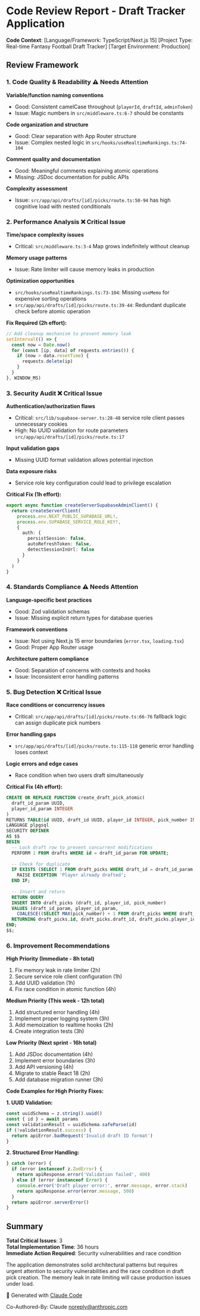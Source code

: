 # Code Review Report - Draft Tracker Application

**Code Context**: [Language/Framework: TypeScript/Next.js 15] [Project Type: Real-time Fantasy Football Draft Tracker] [Target Environment: Production]

## Review Framework

### 1. Code Quality & Readability ⚠️ **Needs Attention**

**Variable/function naming conventions**
- Good: Consistent camelCase throughout (`playerId`, `draftId`, `adminToken`)
- Issue: Magic numbers in `src/middleware.ts:6-7` should be constants

**Code organization and structure**
- Good: Clear separation with App Router structure
- Issue: Complex nested logic in `src/hooks/useRealtimeRankings.ts:74-104`

**Comment quality and documentation** 
- Good: Meaningful comments explaining atomic operations
- Missing: JSDoc documentation for public APIs

**Complexity assessment**
- Issue: `src/app/api/drafts/[id]/picks/route.ts:50-94` has high cognitive load with nested conditionals

### 2. Performance Analysis ❌ **Critical Issue**

**Time/space complexity issues**
- Critical: `src/middleware.ts:3-4` Map grows indefinitely without cleanup

**Memory usage patterns**
- Issue: Rate limiter will cause memory leaks in production

**Optimization opportunities**
- `src/hooks/useRealtimeRankings.ts:73-104`: Missing `useMemo` for expensive sorting operations
- `src/app/api/drafts/[id]/picks/route.ts:39-44`: Redundant duplicate check before atomic operation

**Fix Required (2h effort):**
```typescript
// Add cleanup mechanism to prevent memory leak
setInterval(() => {
  const now = Date.now()
  for (const [ip, data] of requests.entries()) {
    if (now > data.resetTime) {
      requests.delete(ip)
    }
  }
}, WINDOW_MS)
```

### 3. Security Audit ❌ **Critical Issue**

**Authentication/authorization flaws**
- Critical: `src/lib/supabase-server.ts:28-48` service role client passes unnecessary cookies
- High: No UUID validation for route parameters `src/app/api/drafts/[id]/picks/route.ts:17`

**Input validation gaps**
- Missing UUID format validation allows potential injection

**Data exposure risks**
- Service role key configuration could lead to privilege escalation

**Critical Fix (1h effort):**
```typescript
export async function createServerSupabaseAdminClient() {
  return createServerClient(
    process.env.NEXT_PUBLIC_SUPABASE_URL!,
    process.env.SUPABASE_SERVICE_ROLE_KEY!,
    {
      auth: {
        persistSession: false,
        autoRefreshToken: false,
        detectSessionInUrl: false
      }
    }
  )
}
```

### 4. Standards Compliance ⚠️ **Needs Attention**

**Language-specific best practices**
- Good: Zod validation schemas
- Issue: Missing explicit return types for database queries

**Framework conventions**
- Issue: Not using Next.js 15 error boundaries (`error.tsx`, `loading.tsx`)
- Good: Proper App Router usage

**Architecture pattern compliance**
- Good: Separation of concerns with contexts and hooks
- Issue: Inconsistent error handling patterns

### 5. Bug Detection ❌ **Critical Issue**

**Race conditions or concurrency issues**
- Critical: `src/app/api/drafts/[id]/picks/route.ts:66-76` fallback logic can assign duplicate pick numbers

**Error handling gaps**
- `src/app/api/drafts/[id]/picks/route.ts:115-118` generic error handling loses context

**Logic errors and edge cases**
- Race condition when two users draft simultaneously

**Critical Fix (4h effort):**
```sql
CREATE OR REPLACE FUNCTION create_draft_pick_atomic(
  draft_id_param UUID,
  player_id_param INTEGER
)
RETURNS TABLE(id UUID, draft_id UUID, player_id INTEGER, pick_number INTEGER)
LANGUAGE plpgsql
SECURITY DEFINER
AS $$
BEGIN
  -- Lock draft row to prevent concurrent modifications
  PERFORM 1 FROM drafts WHERE id = draft_id_param FOR UPDATE;
  
  -- Check for duplicate
  IF EXISTS (SELECT 1 FROM draft_picks WHERE draft_id = draft_id_param AND player_id = player_id_param) THEN
    RAISE EXCEPTION 'Player already drafted';
  END IF;
  
  -- Insert and return
  RETURN QUERY
  INSERT INTO draft_picks (draft_id, player_id, pick_number)
  VALUES (draft_id_param, player_id_param, 
    COALESCE((SELECT MAX(pick_number) + 1 FROM draft_picks WHERE draft_id = draft_id_param), 1))
  RETURNING draft_picks.id, draft_picks.draft_id, draft_picks.player_id, draft_picks.pick_number;
END;
$$;
```

### 6. Improvement Recommendations

**High Priority (Immediate - 8h total)**
1. Fix memory leak in rate limiter (2h)
2. Secure service role client configuration (1h)  
3. Add UUID validation (1h)
4. Fix race condition in atomic function (4h)

**Medium Priority (This week - 12h total)**
1. Add structured error handling (4h)
2. Implement proper logging system (3h)
3. Add memoization to realtime hooks (2h)
4. Create integration tests (3h)

**Low Priority (Next sprint - 16h total)**
1. Add JSDoc documentation (4h)
2. Implement error boundaries (3h)
3. Add API versioning (4h)
4. Migrate to stable React 18 (2h)
5. Add database migration runner (3h)

**Code Examples for High Priority Fixes:**

**1. UUID Validation:**
```typescript
const uuidSchema = z.string().uuid()
const { id } = await params
const validationResult = uuidSchema.safeParse(id)
if (!validationResult.success) {
  return apiError.badRequest('Invalid draft ID format')
}
```

**2. Structured Error Handling:**
```typescript
} catch (error) {
  if (error instanceof z.ZodError) {
    return apiResponse.error('Validation failed', 400)
  } else if (error instanceof Error) {
    console.error('Draft player error:', error.message, error.stack)
    return apiResponse.error(error.message, 500)
  }
  return apiError.serverError()
}
```

## Summary

**Total Critical Issues**: 3  
**Total Implementation Time**: 36 hours  
**Immediate Action Required**: Security vulnerabilities and race condition

The application demonstrates solid architectural patterns but requires urgent attention to security vulnerabilities and the race condition in draft pick creation. The memory leak in rate limiting will cause production issues under load.

🤖 Generated with [Claude Code](https://claude.ai/code)

Co-Authored-By: Claude <noreply@anthropic.com>